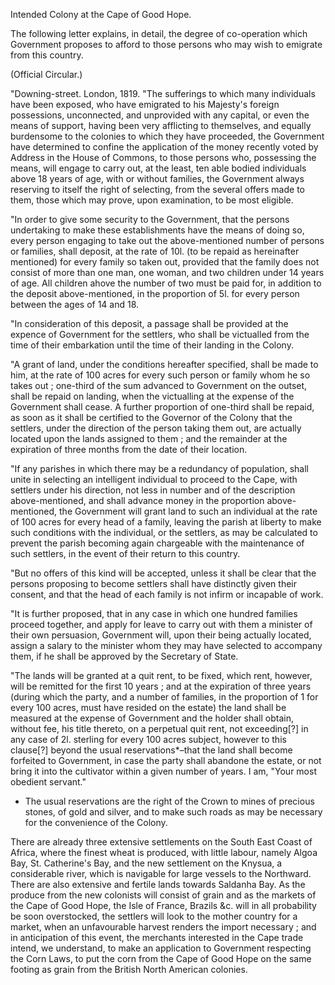 Intended Colony at the Cape of Good Hope.The following letter explains, in detail, the degree of co-operation which
                    Government proposes to afford to those persons who may wish to emigrate
                    from this country.(Official Circular.)"Downing-street. London, 1819. "The sufferings to which many individuals
                    have been exposed, who have emigrated to his Majesty's foreign
                    possessions, unconnected, and unprovided with any capital, or even the
                    means of support, having been very afflicting to themselves, and equally
                    burdensome to the colonies to which they have proceeded, the Government have determined to confine the application of the
                    money recently voted by Address in the House of Commons, to those persons
                    who, possessing the means, will engage to carry out, at the least, ten
                        able bodied individuals above 18 years of age, with or
                        without families, the Government always reserving to itself the right of selecting, from the several offers made
                    to them, those which may prove, upon examination, to be most
                    eligible."In order to give some security to the Government, that the persons
                    undertaking to make these establishments have the means of doing
                    so, every person engaging to take out the above-mentioned number
                    of persons or families, shall deposit, at the rate of 10l. (to
                    be repaid as hereinafter mentioned) for every family so taken out,
                    provided that the family does not consist of more than one man, one woman,
                    and two children under 14 years of age. All children ahove the
                    number of two must be paid for, in addition to the deposit
                    above-mentioned, in the proportion of 5l. for every person
                    between the ages of 14 and 18."In consideration of this deposit, a passage shall be provided at the
                    expence of Government for the settlers, who shall be victualled from the
                    time of their embarkation until the time of their landing in the
                    Colony."A grant of land, under the conditions hereafter specified, shall
                    be made to him, at the rate of 100 acres for every such person or family
                    whom he so takes out ; one-third of the sum advanced to Government on the
                    outset, shall be repaid on landing, when the victualling at
                    the expense of the Government shall cease. A further proportion
                    of one-third shall be repaid, as soon as it shall be certified to the
                    Governor of the Colony that the settlers, under the direction of the person
                    taking them out, are actually located upon the lands assigned to them
                    ; and the remainder at the expiration of three months from the date of
                    their location."If any parishes in which there may be a redundancy of
                    population, shall unite in selecting an intelligent individual
                    to proceed to the Cape, with settlers under his direction, not less in
                    number and of the description above-mentioned, and shall advance
                    money in the proportion above-mentioned, the Government will grant
                    land to such an individual at the rate of 100 acres for every head of a
                    family, leaving the parish at liberty to make such conditions with the
                    individual, or the settlers, as may be calculated to prevent the parish becoming again chargeable with the maintenance of such
                    settlers, in the event of their return to this country."But no offers of this kind will be accepted, unless it shall be clear that
                    the persons proposing to become settlers shall have distinctly given their
                    consent, and that the head of each family is not infirm or incapable of
                    work."It is further proposed, that in any case in which one hundred families
                    proceed together, and apply for leave to carry out with them a minister of
                    their own persuasion, Government will, upon their being actually
                    located, assign a salary to the minister whom they may have selected
                    to accompany them, if he shall be approved by the Secretary of
                    State."The lands will be granted at a quit rent, to be fixed, which
                    rent, however, will be remitted for the first 10 years ; and at the
                    expiration of three years (during which the party, and a number of
                    families, in the proportion of 1 for every 100 acres, must have
                    resided on the estate) the land shall be measured at the expense of
                    Government and the holder shall obtain, without fee, his title thereto, on
                    a perpetual quit rent, not exceeding[?] in any case of 2l.
                    sterling for every 100 acres subject, however to this clause[?] beyond the
                    usual reservations*–that the land shall become forfeited
                    to Government, in case the party shall abandone the estate,
                    or not bring it into the cultivator within a given number of years. I am,
                    "Your most obedient servant."* The usual reservations are the right of the Crown to mines of precious
                    stones, of gold and silver, and to make such roads as may be necessary for
                    the convenience of the Colony.There are already three extensive settlements on the South East Coast of
                    Africa, where the finest wheat is produced, with little labour, namely
                    Algoa Bay, St. Catherine's Bay, and the new settlement on the Knysua, a considerable river, which is navigable for large
                    vessels to the Northward. There are also extensive and fertile lands
                    towards Saldanha Bay. As the produce from the new colonists will
                    consist of grain and as the markets of the Cape of Good Hope, the Isle of
                    France, Brazils &c. will in all probability be soon overstocked,
                    the settlers will look to the mother country for a market, when
                    an unfavourable harvest renders the import necessary ; and in anticipation
                    of this event, the merchants interested in the Cape trade intend, we
                    understand, to make an application to Government respecting the Corn
                    Laws, to put the corn from the Cape of Good Hope on the same footing as
                    grain from the British North American colonies.